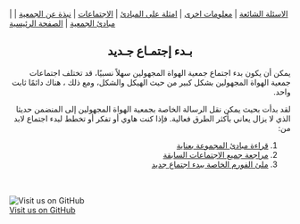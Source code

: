 
| [ الاسئلة الشائعة](https://amateursanonymous.github.io/faq) | [ معلومات اخرى](https://amateursanonymous.github.io/#) | [   امثلة على المبادئ](https://amateursanonymous.github.io/principles-examples) | [ الاجتماعات](https://amateursanonymous.github.io/meetings) | [ نبذة عن الجمعية](https://amateursanonymous.github.io/about-us) |  [ مبادئ الجمعية](https://amateursanonymous.github.io/principles) | [  الصفحة الرئيسية](https://amateursanonymous.github.io)



## <center> بـدء إجتمـاع جـديد </center>
 <div dir="RTL">
 <p>يمكن أن يكون بدء اجتماع جمعية الهواة المجهولين سهلاً نسبيًا، قد تختلف اجتماعات جمعية الهواة المجهولين بشكل كبير من حيث الهيكل والشكل، ومع ذلك ، هناك دائمًا ثابت واحد.</p>

 <p> لقد بدأت بحيث يمكن نقل الرسالة الخاصة بجمعية الهواة المجهولين إلى المنضمن حديثا الذي لا يزال يعاني بأكثر الطرق فعالية. فإذا كنت هاوي أو تفكر أو تخطط لبدء اجتماع لابد من:</p>


   <ol>
       <li><a href="https://amateursanonymous.github.io/principles" target="_blank">قراءة مبادئ المجموعة بعناية</a></li>
       <li><a href="https://amateursanonymous.github.io/meetings" target="_blank">مراجعة جميع الاجتماعات السابقة</a></li>
       <li><a href="" target="_blank">ملئ الفورم الخاصة ببدء اجتماع جديد</a></li>
   </ol>
 </div>
 
 
 
<br><br>
![Visit us on GitHub](https://raw.githubusercontent.com/amateursanonymous/amateursanonymous.github.io/main/assets/GitHub-logo-100.png)<br>
[Visit us on GitHub](https://github.com/amateursanonymous/amateursanonymous.github.io)

